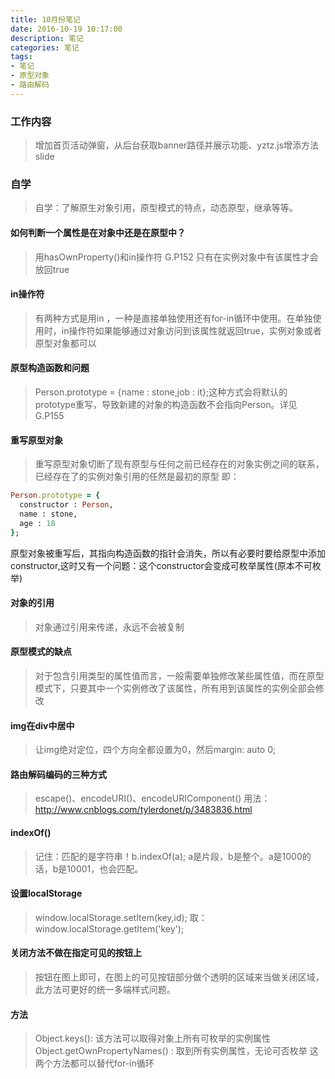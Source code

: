 ```yaml
---
title: 10月份笔记
date: 2016-10-19 10:17:00
description: 笔记
categories: 笔记
tags:
- 笔记
- 原型对象
- 路由解码
---
```


### 工作内容
> 增加首页活动弹窗，从后台获取banner路径并展示功能、yztz.js增添方法slide

### 自学
>  自学：了解原生对象引用，原型模式的特点，动态原型，继承等等。

#### 如何判断一个属性是在对象中还是在原型中？
> 用hasOwnProperty()和in操作符  G.P152  只有在实例对象中有该属性才会放回true


#### in操作符
> 有两种方式是用in ，一种是直接单独使用还有for-in循环中使用。在单独使用时，in操作符如果能够通过对象访问到该属性就返回true，实例对象或者原型对象都可以

#### 原型构造函数和问题
> Person.prototype = {name : stone,job : it};这种方式会将默认的prototype重写，导致新建的对象的构造函数不会指向Person。详见G.P155

#### 重写原型对象
> 重写原型对象切断了现有原型与任何之前已经存在的对象实例之间的联系，已经存在了的实例对象引用的任然是最初的原型 即：
```ruby
Person.prototype = {
  constructor : Person,
  name : stone,
  age : 18
};
```
原型对象被重写后，其指向构造函数的指针会消失，所以有必要时要给原型中添加constructor,这时又有一个问题：这个constructor会变成可枚举属性(原本不可枚举)

#### 对象的引用
> 对象通过引用来传递，永远不会被复制

#### 原型模式的缺点
> 对于包含引用类型的属性值而言，一般需要单独修改某些属性值，而在原型模式下，只要其中一个实例修改了该属性，所有用到该属性的实例全部会修改

#### img在div中居中
> 让img绝对定位，四个方向全都设置为0，然后margin: auto 0;

#### 路由解码编码的三种方式
> escape()、encodeURI()、encodeURIComponent() 用法：http://www.cnblogs.com/tylerdonet/p/3483836.html

#### indexOf()
> 记住：匹配的是字符串！b.indexOf(a);  a是片段，b是整个。a是1000的话，b是10001，也会匹配。

#### 设置localStorage
> window.localStorage.setItem(key,id);  取：window.localStorage.getItem('key');

#### 关闭方法不做在指定可见的按钮上
> 按钮在图上即可，在图上的可见按钮部分做个透明的区域来当做关闭区域，此方法可更好的统一多端样式问题。


#### 方法
> Object.keys(): 该方法可以取得对象上所有可枚举的实例属性
Object.getOwnPropertyNames() : 取到所有实例属性，无论可否枚举
                               这两个方法都可以替代for-in循环




